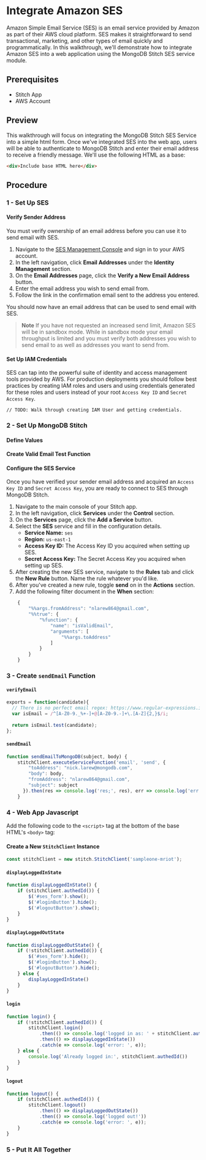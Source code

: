 # Integrate Amazon SES

Amazon Simple Email Service (SES) is an email service provided by Amazon
as part of their AWS cloud platform. SES makes it straightforward to
send transactional, marketing, and other types of email quickly and
programmatically. In this walkthrough, we'll demonstrate how to
integrate Amazon SES into a web application using the MongoDB Stitch SES
service module.

## Prerequisites
- Stitch App
- AWS Account

## Preview

This walkthrough will focus on integrating the MongoDB Stitch SES
Service into a simple html form. Once we've integrated SES into the web
app, users will be able to authenticate to MongoDB Stitch and enter
their email address to receive a friendly message. We'll use the
following HTML as a base:

```html
<div>Include base HTML here</div>
```

## Procedure

### 1 - Set Up SES

#### Verify Sender Address

You must verify ownership of an email address before you can use it to
send email with SES.

1. Navigate to the [SES Management Console](https://console.aws.amazon.com/) and sign in to your AWS account.
2. In the left navigation, click **Email Addresses** under the **Identity Management** section.
3. On the **Email Addresses** page, click the **Verify a New Email Address** button.
4. Enter the email address you wish to  send email from.
5. Follow the link in the confirmation email sent to the address you entered.

You should now have an email address that can be used to send email with SES.

> **Note**
> If you have not requested an increased send limit, Amazon SES will be
> in sandbox mode. While in sandbox mode your email throughput is
> limited and you must verify both addresses you wish to send email to
> as well as addresses you want to send from. 

#### Set Up IAM Credentials

SES can tap into the powerful suite of identity and access management tools provided by AWS.
For production deployments you should follow best practices by creating IAM roles and users 
and using credentials generated for these roles and users instead of your root `Access Key ID` 
and `Secret Access Key`.

    // TODO: Walk through creating IAM User and getting credentials.

### 2 - Set Up MongoDB Stitch

#### Define Values



#### Create Valid Email Test Function


#### Configure the SES Service

Once you have verified your sender email address and acquired an `Access Key ID` and
`Secret Access Key`, you are ready to connect to SES through MongoDB Stitch.

1. Navigate to the main console of your Stitch app.
2. In the left navigation, click **Services** under the **Control** section.
3. On the **Services** page, click the **Add a Service** button.
4. Select the **SES** service and fill in the configuration details.
    - **Service Name:** `ses`
    - **Region:** `us-east-1`
    - **Access Key ID:** The Access Key ID you acquired when setting up SES.
    - **Secret Access Key:** The Secret Access Key you acquired when setting up SES.
5. After creating the new SES service, navigate to the **Rules** tab and
   click the **New Rule** button. Name the rule whatever you'd like.
6. After you've created a new rule, toggle **send** on in the **Actions** section.
7. Add the following filter document in the **When** section:

```javascript
    {
        "%%args.fromAddress": "nlarew864@gmail.com",
        "%%true": {
            "%function": {
                "name": "isValidEmail",
                "arguments": [
                    "%%args.toAddress"
                ]
            }
        }
    }
```


### 3 - Create `sendEmail` Function

#### `verifyEmail`
```javascript
exports = function(candidate){
  // There is no perfect email regex: https://www.regular-expressions.info/email.html
  var isEmail = /^[A-Z0-9._%+-]+@[A-Z0-9.-]+\.[A-Z]{2,}$/i;
  
  return isEmail.test(candidate);
};
```

#### `sendEmail`
```javascript
function sendEmailToMongoDB(subject, body) {
    stitchClient.executeServiceFunction('email', 'send', {
        "toAddress": "nick.larew@mongodb.com",
        "body": body,
        "fromAddress": "nlarew864@gmail.com",
        "subject": subject
      }).then(res => console.log('res;', res), err => console.log('err:', err));
    }
```

### 4 - Web App Javascript

Add the following code to the `<script>` tag at the bottom of the base HTML's `<body>` tag:

#### Create a New `StitchClient` Instance
```javascript
const stitchClient = new stitch.StitchClient('sampleone-mriot');
```

#### `displayLoggedInState`
```javascript
function displayLoggedInState() {
    if (stitchClient.authedId()) {
        $('#ses_form').show();
        $('#loginButton').hide();
        $('#logoutButton').show();
    }
}
```

#### `displayLoggedOutState`
```javascript
function displayLoggedOutState() {
    if (!stitchClient.authedId()) {
        $('#ses_form').hide();
        $('#loginButton').show();
        $('#logoutButton').hide();
    } else {
        displayLoggedInState()
    }
}
```

#### `login`
```javascript
function login() {
    if (!stitchClient.authedId()) {
        stitchClient.login()
            .then(() => console.log('logged in as: ' + stitchClient.authedId()))
            .then(() => displayLoggedInState())
            .catch(e => console.log('error: ', e));
    } else {
        console.log('Already logged in:', stitchClient.authedId())
    }
}
```

#### `logout`
```javascript
function logout() {
    if (stitchClient.authedId()) {
        stitchClient.logout()
            .then(() => displayLoggedOutState())
            .then(() => console.log('logged out!'))
            .catch(e => console.log('error: ', e));
    }
}
```

### 5 - Put It All Together

    